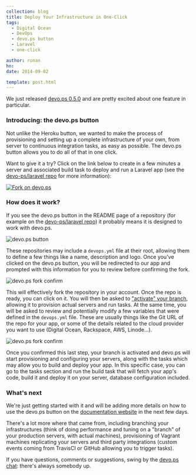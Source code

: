 ```yaml
---
collection: blog
title: Deploy Your Infrastructure in One-Click
tags:
  - Digital Ocean
  - DevOps
  - devo.ps button
  - Laravel
  - one-click

author: ronan
hn:
date: 2014-09-02

template: post.html
---
```


We just released [devo.ps 0.5.0](http://devo.ps/blog/releasing-devops-0.5.0/) and are pretty excited about one feature in particular.

### Introducing: the devo.ps button

Not unlike the Heroku button, we wanted to make the process of provisioning and setting up a complete infrastructure of your own, from server to continuous integration tasks, as easy as possible. The devo.ps button allows you to do all of that in one click.

Want to give it a try? Click on the link below to create in a few minutes a server and associated build task to deploy and run a Laravel app (see the [devo-ps/laravel repo](https://github.com/devo-ps/laravel) for more information):

<a href='https://app.devo.ps/#/fork?git_url=https://github.com/devo-ps/laravel' target='_blank'>![Fork on devo.ps](https://app.devo.ps/assets/images/fork.png)</a>

### How does it work?

If you see the devo.ps button in the README page of a repository (for example on the [devo-ps/laravel repo](https://github.com/devo-ps/laravel)) it probably means it is designed to work with devo.ps.

![devo.ps button](http://devo.ps/images/posts/github-laravel-repo.png)

These repositories may include a `devops.yml` file at their root, allowing them to define a few things like a name, description and logo. Once you've clicked on the devo.ps button, you will be redirected to our app and prompted with this information for you to review before confirming the fork.

![devo.ps fork confirm](http://devo.ps/images/posts/devops-fork-confirm.png)

This will effectively fork the repository in your account. Once the repo is ready, you can click on it. You will then be asked to ["activate" your branch](http://docs.devo.ps/manual/git-repositories/#branches), allowing it to provision actual servers and run tasks. At the same time, you will be asked to review and potentially modify a few variables that were defined in the `devops.yml` file. These are usually things like the Git URL of the repo for your app, or some of the details related to the cloud provider you want to use (Digital Ocean, Rackspace, AWS, Linode...).

![devo.ps fork confirm](http://devo.ps/images/posts/devops-activate-confirm.png)

Once you confirmed this last step, your branch is activated and devo.ps will start provisioning and configuring your servers, along with the tasks which may allow you to build and deploy your app. In this specific case, you can go to the tasks section and run the build task that will fetch your app's code, build it and deploy it on your server, database configuration included.

### What's next

We're just getting started with it and will be adding more details on how to use the devo.ps button on the [documentation website](http://docs.devo.ps) in the next few days.

There's a lot more where that came from, including branching your infrastructures (think of doing performance and tuning on a "branch" of your production servers, with actual machines), provisioning of Vagrant machines replicating your servers and third party integrations (custom events coming from TravisCI or GitHub allowing you to trigger tasks).

If you have questions, comments or suggestions, swing by the [devo.ps chat](https://www.hipchat.com/gyHEHtsXZ): there's always somebody up.

